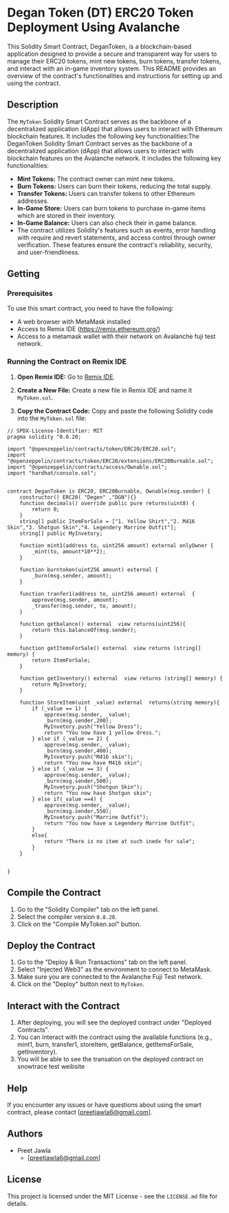 # Degan Token (DT) ERC20 Token Deployment Using Avalanche

This Solidity Smart Contract, DeganToken, is a blockchain-based application designed to provide a secure and transparent way for users to manage their ERC20 tokens, mint new tokens, burn tokens, transfer tokens, and interact with an in-game inventory system. This README provides an overview of the contract's functionalities and instructions for setting up and using the contract.

## Description

The `MyToken` Solidity Smart Contract serves as the backbone of a decentralized application (dApp) that allows users to interact with Ethereum blockchain features. It includes the following key functionalities:The DeganToken Solidity Smart Contract serves as the backbone of a decentralized application (dApp) that allows users to interact with blockchain features on the Avalanche network. It includes the following key functionalities:

* **Mint Tokens:** The contract owner can mint new tokens.
* **Burn Tokens:** Users can burn their tokens, reducing the total supply.
* **Transfer Tokens:** Users can transfer tokens to other Ethereum addresses.
* **In-Game Store:** Users can burn tokens to purchase in-game items which are stored in their inventory.
* **In-Game Balance:** Users can also check their in game balance.
* The contract utilizes Solidity's features such as events, error handling with require and revert statements, and access control through owner verification. These features ensure the contract's reliability, security, and user-friendliness.

## Getting 

### Prerequisites

To use this smart contract, you need to have the following:

* A web browser with MetaMask installed
* Access to Remix IDE (https://remix.ethereum.org/)
* Access to a metamask wallet with their network on Avalanche fuji test network.

### Running the Contract on Remix IDE

1. **Open Remix IDE:**
   Go to [Remix IDE](https://remix.ethereum.org/).

2. **Create a New File:**
   Create a new file in Remix IDE and name it `MyToken.sol`.

3. **Copy the Contract Code:**
   Copy and paste the following Solidity code into the `MyToken.sol` file:
```
// SPDX-License-Identifier: MIT
pragma solidity ^0.8.20;

import "@openzeppelin/contracts/token/ERC20/ERC20.sol";
import "@openzeppelin/contracts/token/ERC20/extensions/ERC20Burnable.sol";
import "@openzeppelin/contracts/access/Ownable.sol";
import "hardhat/console.sol";


contract DeganToken is ERC20, ERC20Burnable, Ownable(msg.sender) {
    constructor() ERC20( "Degen" ,"DGN"){}
    function decimals() override public pure returns(uint8) {
        return 0;
    }
    string[] public ItemForSale = ["1. Yellow Shirt","2. M416 Skin","3. Shotgun Skin","4. Legendery Marrine Outfit"]; 
    string[] public MyInvetory;
    
    function mint1(address to, uint256 amount) external onlyOwner {
        _mint(to, amount*10**2);
    }

    function burntoken(uint256 amount) external {
        _burn(msg.sender, amount);
    }

    function tranfer1(address to, uint256 amount) external  {
        approve(msg.sender, amount);
        _transfer(msg.sender, to, amount);
    }

    function getbalance() external  view returns(uint256){
        return this.balanceOf(msg.sender);
    }

    function getItemsForSale() external  view returns (string[] memory) {
        return ItemForSale;
    }

    function getInventory() external  view returns (string[] memory) {
        return MyInvetory;
    }

    function StoreItem(uint _value) external  returns(string memory){
        if (_value == 1) {
            approve(msg.sender, _value);
            _burn(msg.sender,200);
            MyInvetory.push("Yellow Dress");
            return "You now have 1 yellow dress.";
        } else if (_value == 2) {
            approve(msg.sender, _value);
            _burn(msg.sender,400);
            MyInvetory.push("M416 skin");
            return "You now have M416 skin";
        } else if (_value == 3) {
            approve(msg.sender, _value);
            _burn(msg.sender,500);            
            MyInvetory.push("Shotgun Skin");
            return "You now have Shotgun skin";
        } else if(_value ==4) {
            approve(msg.sender, _value);
            _burn(msg.sender,550);
            MyInvetory.push("Marrine Outfit");
            return "You now have a Legendery Marrine Outfit";
        }
        else{
            return "There is no item at such inedx for sale";
        }
    }


}

 ```

## Compile the Contract

1. Go to the "Solidity Compiler" tab on the left panel.
2. Select the compiler version `0.8.20`.
3. Click on the "Compile MyToken.sol" button.


## Deploy the Contract

1. Go to the "Deploy & Run Transactions" tab on the left panel.
2. Select "Injected Web3" as the environment to connect to MetaMask.
3. Make sure you are connected to the Avalanche Fuji Test network.
4. Click on the "Deploy" button next to `MyToken`.

## Interact with the Contract

1. After deploying, you will see the deployed contract under "Deployed Contracts".
2. You can interact with the contract using the available functions (e.g., mint1, burn, transfer1, storeItem, getBalance, getItemsForSale, getInventory).
3. You will be able to see the transation on the deployed contract on snowtrace test weibsite
## Help

If you encounter any issues or have questions about using the smart contract, please contact [preetjawla6@gmail.com].

## Authors

- Preet Jawla
  - [preetjawla6@gmail.com]

## License

This project is licensed under the MIT License - see the `LICENSE.md` file for details.


